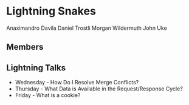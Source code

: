 # Lightning Snakes

Anaximandro Davila
Daniel Trostli
Morgan Wildermuth
John Uke


## Members

## Lightning Talks
* Wednesday - How Do I Resolve Merge Conflicts?
* Thursday - What Data is Available in the Request/Response Cycle?
* Friday - What is a cookie?
